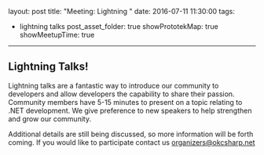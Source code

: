 layout: post
title: "Meeting: Lightning "
date: 2016-07-11 11:30:00
tags:
- lightning talks
post_asset_folder: true
showPrototekMap: true
showMeetupTime: true
---

## Lightning Talks!
Lightning talks are a fantastic way to introduce our community to developers and allow developers the capability to share their passion. Community members have 5-15 minutes to present on a topic relating to .NET development. We give preference to new speakers to help strengthen and grow our community.

Additional details are still being discussed, so more information will be forth coming. If you would like to participate contact us organizers@okcsharp.net
